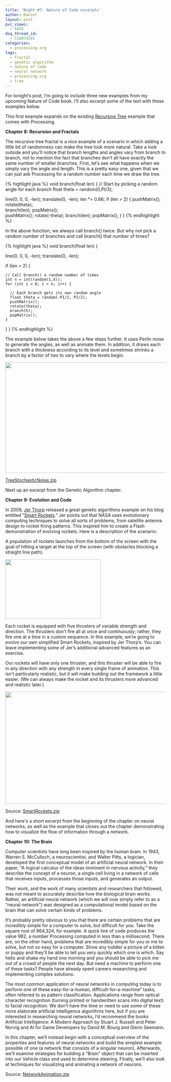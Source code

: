 ```yaml
---
title: 'Night #7: Nature of Code excerpts'
author: Daniel
layout: post
pvc_views:
  - 5455
dsq_thread_id:
  - 518074201
categories:
  - processing.org
tags:
  - fractal
  - genetic algorithm
  - nature of code
  - neural network
  - processing.org
  - tree
---
```

<p>For tonight&#8217;s post, I&#8217;m going to include three new examples from my upcoming Nature of Code book.  I&#8217;ll also excerpt some of the text with these examples below.</p>
<p>This first example expands on the existing <a href="http://processing.org/learning/topics/tree.html">Recursive Tree</a> example that comes with Processing.</p>
<p><strong>Chapter 8: Recursion and Fractals</strong></p>
<p>The recursive tree fractal is a nice example of a scenario in which adding a little bit of randomness can make the tree look more natural.  Take a look outside and you’ll notice that branch lengths and angles vary from branch to branch, not to mention the fact that branches don’t all have exactly the same number of smaller branches.   First, let’s see what happens when we simply vary the angle and length.  This is a pretty easy one, given that we can just ask Processing for a random number each time we draw the tree.</p>
{% highlight java %}
void branch(float len) {	
  // Start by picking a random angle for each branch
  float theta = random(0,PI/3);  

  line(0, 0, 0, -len);
  translate(0, -len);
  len *= 0.66;
  if (len > 2) {
    pushMatrix();    
    rotate(theta);   
    branch(len);
    popMatrix();     
    pushMatrix();
    rotate(-theta);
    branch(len);
    popMatrix();
  }
}
{% endhighlight %}
<p>In the above function, we always call branch() twice.  But why not pick a random number of branches and call branch() that number of times?</p>
{% highlight java %}
void branch(float len) {	
  
  line(0, 0, 0, -len);
  translate(0, -len);
  
  if (len > 2) {

    // Call branch() a random number of times
    int n = int(random(1,4));		 
    for (int i = 0; i < n; i++) {	
  
      // Each branch gets its own random angle
      float theta = random(-PI/2, PI/2); 
      pushMatrix();     
      rotate(theta);
      branch(h);
      popMatrix();
    }
  }
}
{% endhighlight %}
<p>The example below takes the above a few steps further.  It uses Perlin noise to generate the angles, as well as animate them.  In addition, it draws each branch with a thickness according to its level and sometimes shrinks a branch by a factor of two to vary where the levels begin.</p>
<p><a href='http://www.shiffman.net/wp/wp-content/uploads/2011/12/TreeStochasticNoise.zip'><img src="http://www.shiffman.net/wp/wp-content/uploads/2011/12/tree1.png" alt="" title="tree" width="580" height="347" class="alignnone size-full wp-image-1058" /></a></p>
<p><a href='http://www.shiffman.net/wp/wp-content/uploads/2011/12/TreeStochasticNoise.zip'>TreeStochasticNoise.zip</a></p>
<p>Next up an excerpt from the Genetic Algorithm chapter.</p>
<p><strong>Chapter 9: Evolution and Code</strong></p>
<p>In 2009, <a href="http://blog.blprnt.com">Jer Thorp</a>  released a great genetic algorithms example on his blog entitled “<a href="http://blog.blprnt.com/blog/blprnt/project-smart-rockets">Smart Rockets</a>.”   Jer points out that NASA uses evolutionary computing techniques to solve all sorts of problems, from satellite antenna design to rocket firing patterns. This inspired him to create a Flash demonstration of evolving rockets.  Here is a description of the scenario:</p>
<p>A population of rockets launches from the bottom of the screen with the goal of hitting a target at the top of the screen (with obstacles blocking a straight line path).   </p>
<p><img src="http://www.shiffman.net/wp/wp-content/uploads/2011/12/rockets.png" alt="" title="rockets" width="300" height="187" class="alignnone size-full wp-image-1061" /></p>
<p>Each rocket is equipped with five thrusters of variable strength and direction.    The thrusters don’t fire all at once and continuously; rather, they fire one at a time in a custom sequence.  In this example, we’re going to evolve our own simplified Smart Rockets, inspired by Jer Thorp’s.   You can leave implementing some of Jer’s additional advanced features as an exercise.  </p>
<p>Our rockets will have only one thruster, and this thruster will be able to fire in any direction with any strength in every single frame of animation.  This isn't particularly realistic, but it will make building out the framework a little easier. (We can always make the rocket and its thrusters more advanced and realistic later.)   </p>
<p><a href='http://www.shiffman.net/wp/wp-content/uploads/2011/12/SmartRockets.zip'><img src="http://www.shiffman.net/wp/wp-content/uploads/2011/12/rockets2.png" alt="" title="rockets2" width="590" height="352" class="alignnone size-full wp-image-1063" /></a></p>
<p>Source: <a href='http://www.shiffman.net/wp/wp-content/uploads/2011/12/SmartRockets.zip'>SmartRockets.zip</a></p>
<p>And here's a short excerpt from the beginning of the chapter on neural networks, as well as the example that closes out the chapter demonstrating how to visualize the flow of information through a network.</p>
<p><strong>Chapter 10: The Brain</strong></p>
<p>Computer scientists have long been inspired by the human brain.   In 1943, Warren S. McCulloch, a neuroscientist, and Walter Pitts, a logician, developed the first conceptual model of an artificial neural network.  In their paper, "A logical calculus of the ideas imminent in nervous activity,” they describe the concept of a neuron, a single cell living in a network of cells that receives inputs, processes those inputs, and generates an output.</p>
<p>Their work, and the work of many scientists and researchers that followed, was not meant to accurately describe how the biological brain works.  Rather, an artificial neural network (which we will now simply refer to as a “neural network”) was designed as a computational model based on the brain that can solve certain kinds of problems.</p>
<p>It’s probably pretty obvious to you that there are certain problems that are incredibly simple for a computer to solve, but difficult for you.  Take the square root of 964,324, for example.  A quick line of code produces the value 982, a number Processing computed in less than a millisecond.   There are, on the other hand, problems that are incredibly simple for you or me to solve, but not so easy for a computer.   Show any toddler a picture of a kitten or puppy and they’ll be able to tell you very quickly which one is which.   Say hello and shake my hand one morning and you should be able to pick me out of a crowd of people the next day.  But need a machine to perform one of these tasks?  People have already spent careers researching and implementing complex solutions.</p>
<p>The most common application of neural networks in computing today is to perform one of these easy-for-a-human, difficult-for-a-machine” tasks, often referred to as pattern classification.   Applications range from optical character recognition (turning printed or handwritten scans into digital text) to facial recognition.  We don’t have the time or need to use some of these more elaborate artificial intelligence algorithms here, but if you are interested in researching neural networks, I’d recommend the books Artificial Intelligence: A Modern Approach by Stuart J. Russell and Peter Norvig and AI for Game Developers by David M. Bourg and Glenn Seemann.</p>
<p>In this chapter, we’ll instead begin with a conceptual overview of the properties and features of neural networks and build the simplest example possible of one (a network that consists of a singular neuron).  Afterwards, we’ll examine strategies for building a “Brain” object that can be inserted into our Vehicle class and used to determine steering.   Finally, we’ll also look at techniques for visualizing and animating a network of neurons.</p>
<p><script type="application/processing"></p>
<p>Network network;</p>
<p>void setup() {
  size(590, 360); 
  smooth();</p>
<p>  // Create the Network object
  network = new Network(width/2, height/2);</p>
<p>  // Create a bunch of Neurons
  Neuron a = new Neuron(-300, 0);
  Neuron b = new Neuron(-200, 0);
  Neuron c = new Neuron(0, 100);
  Neuron d = new Neuron(0, -100);
  Neuron e = new Neuron(200, 0);
  Neuron f = new Neuron(300, 0);</p>
<p>  // Connect them
  network.connect(a, b,1);
  network.connect(b, c,random(1));
  network.connect(b, d,random(1));
  network.connect(c, e,random(1));
  network.connect(d, e,random(1));
  network.connect(e, f,1);</p>
<p>  // Add them to the Network
  network.addNeuron(a);
  network.addNeuron(b);
  network.addNeuron(c);
  network.addNeuron(d);
  network.addNeuron(e);
  network.addNeuron(f);
}</p>
<p>void draw() {
  background(255);
  // Update and display the Network
  network.update();
  network.display();</p>
<p>  // Every 30 frames feed in an input
  if (frameCount % 30 == 0) {
    network.feedforward(random(1));
  }
}</p>
<p>class Connection {
  // Connection is from Neuron A to B
  Neuron a;
  Neuron b;</p>
<p>  // Connection has a weight
  float weight;</p>
<p>  // Variables to track the animation
  boolean sending = false;
  PVector sender;</p>
<p>  // Need to store the output for when its time to pass along
  float output = 0;</p>
<p>  Connection(Neuron from, Neuron to, float w) {
    weight = w;
    a = from;
    b = to;
  }</p>
<p>  // The Connection is active
  void feedforward(float val) {
    output = val*weight;        // Compute output
    sender = a.location.get();  // Start animation at Neuron A
    sending = true;             // Turn on sending
  }</p>
<p>  // Update traveling sender
  void update() {
    if (sending) {
      // Use a simple interpolation
      sender.x = lerp(sender.x, b.location.x, 0.1);
      sender.y = lerp(sender.y, b.location.y, 0.1);
      float d = PVector.dist(sender, b.location);
      // If we've reached the end
      if (d < 1) {
        // Pass along the output!
        b.feedforward(output);
        sending = false;
      }
    }
  }</p>
<p>  // Draw line and traveling circle
  void display() {
    stroke(0);
    strokeWeight(1+weight*4);
    line(a.location.x, a.location.y, b.location.x, b.location.y);</p>
<p>    if (sending) {
      fill(0);
      strokeWeight(1);
      ellipse(sender.x, sender.y, 16, 16);
    }
  }
}</p>
<p>class Network {</p>
<p>  // The Network has a list of neurons
  ArrayList neurons;</p>
<p>  // The Network now keeps a duplicate list of all Connection objects.
  // This makes it easier to draw everything in this class
  ArrayList connections;
  PVector location;</p>
<p>  Network(float x, float y) {
    location = new PVector(x, y);
    neurons = new ArrayList();
    connections = new ArrayList();
  }</p>
<p>  // We can add a Neuron
  void addNeuron(Neuron n) {
    neurons.add(n);
  }</p>
<p>  // We can connection two Neurons
  void connect(Neuron a, Neuron b, float weight) {
    Connection c = new Connection(a, b, weight);
    a.addConnection(c);
    // Also add the Connection here
    connections.add(c);
  } </p>
<p>  // Sending an input to the first Neuron
  // We should do something better to track multiple inputs
  void feedforward(float input) {
    Neuron start = (Neuron) neurons.get(0);
    start.feedforward(input);
  }</p>
<p>  // Update the animation
  void update() {
    for (int i = 0; i < connections.size(); i++) {
      Connection c = (Connection) connections.get(i);
      c.update();
    }
  }</p>
<p>  // Draw everything
  void display() {
    pushMatrix();
    translate(location.x, location.y);
    for (int i = 0; i < neurons.size(); i++) {
      Neuron n = (Neuron) neurons.get(i);
      n.display();
    }</p>
<p>    for (int i = 0; i < connections.size(); i++) {
      Connection c = (Connection) connections.get(i);
      c.display();
    }
    popMatrix();
  }
}</p>
<p>// An animated drawing of a Neural Network
// Daniel Shiffman <http://www.shiffman.net>
// Nature of Code</p>
<p>class Neuron {
  // Neuron has a location
  PVector location;</p>
<p>  // Neuron has a list of connections
  ArrayList connections;</p>
<p>  // We now track the inputs and sum them
  float sum = 0;</p>
<p>  // The Neuron's size can be animated
  float r = 32;</p>
<p>  Neuron(float x, float y) {
    location = new PVector(x, y);
    connections = new ArrayList();
  }</p>
<p>  // Add a Connection
  void addConnection(Connection c) {
    connections.add(c);
  } </p>
<p>  // Receive an input
  void feedforward(float input) {
    // Accumulate it
    sum += input;
    // Activate it?
    if (sum > 1) {
      fire();
      sum = 0;  // Reset the sum to 0 if it fires
    }
  }</p>
<p>  // The Neuron fires
  void fire() {
    r = 64;   // It suddenly is bigger</p>
<p>    // We send the output through all connections
    for (int i = 0; i < connections.size(); i++) {
      Connection c = (Connection) connections.get(i);</p>
<p>      c.feedforward(sum);
    }
  }</p>
<p>  // Draw it as a circle
  void display() {
    stroke(0);
    strokeWeight(1);
    // Brightness is mapped to sum
    float b = map(sum, 0, 1, 255, 0);
    fill(b);
    ellipse(location.x, location.y, r, r);</p>
<p>    // Size shrinks down back to original dimensions
    r = lerp(r, 32, 0.1);
  }
}</p>
<p></script></p>
<p>Source: <a href='http://www.shiffman.net/wp/wp-content/uploads/2011/12/NetworkAnimation.zip'>NetworkAnimation.zip</a></script></p>
